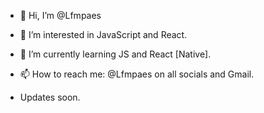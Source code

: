 - 👋 Hi, I’m @Lfmpaes
- 👀 I’m interested in JavaScript and React.
- 🌱 I’m currently learning JS and React [Native].
- 📫 How to reach me: @Lfmpaes on all socials and Gmail.

- Updates soon.

<!---
Lfmpaes/Lfmpaes is a ✨ special ✨ repository because its `README.md` (this file) appears on your GitHub profile.
You can click the Preview link to take a look at your changes.
--->
